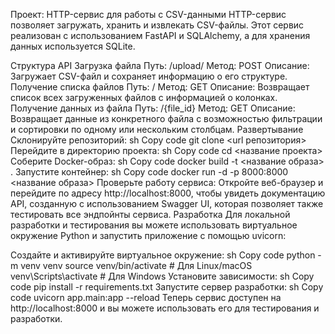 Проект: HTTP-сервис для работы с CSV-данными
HTTP-сервис позволяет загружать, хранить и извлекать CSV-файлы. Этот сервис реализован с использованием FastAPI и SQLAlchemy, а для хранения данных используется SQLite.

Структура API
Загрузка файла
Путь: /upload/
Метод: POST
Описание: Загружает CSV-файл и сохраняет информацию о его структуре.
Получение списка файлов
Путь: /
Метод: GET
Описание: Возвращает список всех загруженных файлов с информацией о колонках.
Получение данных из файла
Путь: /{file_id}
Метод: GET
Описание: Возвращает данные из конкретного файла с возможностью фильтрации и сортировки по одному или нескольким столбцам.
Развертывание
Склонируйте репозиторий:
sh
Copy code
git clone <url репозитория>
Перейдите в директорию проекта:
sh
Copy code
cd <название проекта>
Соберите Docker-образ:
sh
Copy code
docker build -t <название образа> .
Запустите контейнер:
sh
Copy code
docker run -d -p 8000:8000 <название образа>
Проверьте работу сервиса:
Откройте веб-браузер и перейдите по адресу http://localhost:8000, чтобы увидеть документацию API, созданную с использованием Swagger UI, которая позволяет также тестировать все эндпойнты сервиса.
Разработка
Для локальной разработки и тестирования вы можете использовать виртуальное окружение Python и запустить приложение с помощью uvicorn:

Создайте и активируйте виртуальное окружение:
sh
Copy code
python -m venv venv
source venv/bin/activate  # Для Linux/macOS
venv\Scripts\activate  # Для Windows
Установите зависимости:
sh
Copy code
pip install -r requirements.txt
Запустите сервер разработки:
sh
Copy code
uvicorn app.main:app --reload
Теперь сервис доступен на http://localhost:8000 и вы можете использовать его для тестирования и разработки.
